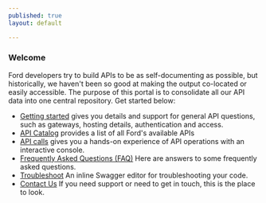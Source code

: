 ```yaml
---
published: true
layout: default

---
```

### Welcome

Ford developers try to build APIs to be as self-documenting as possible, but historically, we haven't been so good at making the output co-located or easily accessible. The purpose of this portal is to consolidate all our API data into one central repository. Get started below:

- [Getting started](getting_started.html) gives you details and support for general API questions, such as gateways, hosting details, authentication and access.
- [API Catalog](catalog.html) provides a list of all Ford's available APIs
- [API calls](console/) gives you a hands-on experience of API operations with an interactive console.
- [Frequently Asked Questions (FAQ)](FAQ.html) Here are answers to some frequently asked questions.
- [Troubleshoot](troubleshooting.html) An inline Swagger editor for troubleshooting your code.
- [Contact Us](contact_us.html) If you need support or need to get in touch, this is the place to look.

<body id="overview"></body>
